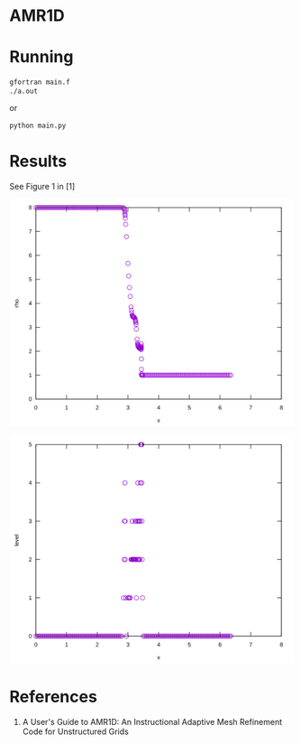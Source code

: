 # AMR1D

# Running

```
gfortran main.f
./a.out
```
or

```
python main.py
```

# Results

See Figure 1 in [1]
<p align="center"><img src="img/rho.svg"/></p>
<p align="center"><img src="img/level.svg"/></p>

# References

1. A User's Guide to AMR1D: An Instructional Adaptive Mesh Refinement
  Code for Unstructured Grids


